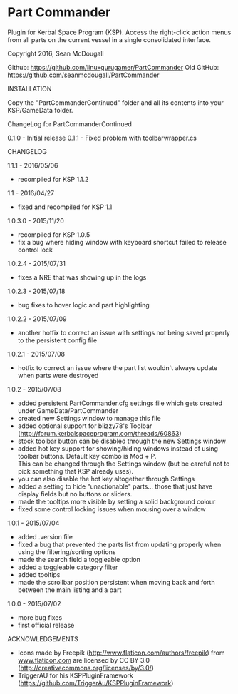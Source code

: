 # Part Commander
Plugin for Kerbal Space Program (KSP).  Access the right-click action menus from all parts on the current vessel in a single consolidated interface.

Copyright 2016, Sean McDougall

Github: https://github.com/linuxgurugamer/PartCommander
Old GitHub: https://github.com/seanmcdougall/PartCommander

INSTALLATION

Copy the "PartCommanderContinued" folder and all its contents into your KSP/GameData folder.

ChangeLog for PartCommanderContinued

0.1.0 - Initial release
0.1.1 - Fixed problem with toolbarwrapper.cs

CHANGELOG

1.1.1 - 2016/05/06
- recompiled for KSP 1.1.2

1.1 - 2016/04/27
- fixed and recompiled for KSP 1.1

1.0.3.0 - 2015/11/20
- recompiled for KSP 1.0.5
- fix a bug where hiding window with keyboard shortcut failed to release control lock

1.0.2.4 - 2015/07/31
- fixes a NRE that was showing up in the logs

1.0.2.3 - 2015/07/18
- bug fixes to hover logic and part highlighting

1.0.2.2 - 2015/07/09
- another hotfix to correct an issue with settings not being saved properly to the persistent config file

1.0.2.1 - 2015/07/08
- hotfix to correct an issue where the part list wouldn't always update when parts were destroyed

1.0.2 - 2015/07/08
- added persistent PartCommander.cfg settings file which gets created under GameData/PartCommander
- created new Settings window to manage this file
- added optional support for blizzy78's Toolbar (http://forum.kerbalspaceprogram.com/threads/60863)
- stock toolbar button can be disabled through the new Settings window
- added hot key support for showing/hiding windows instead of using toolbar buttons.  Default key combo is Mod + P.  
  This can be changed through the Settings window (but be careful not to pick something that KSP already uses).
- you can also disable the hot key altogether through Settings
- added a setting to hide "unactionable" parts... those that just have display fields but no buttons or sliders.
- made the tooltips more visible by setting a solid background colour
- fixed some control locking issues when mousing over a window

1.0.1 - 2015/07/04
- added .version file
- fixed a bug that prevented the parts list from updating properly when using the filtering/sorting options
- made the search field a toggleable option
- added a toggleable category filter
- added tooltips
- made the scrollbar position persistent when moving back and forth between the main listing and a part

1.0.0 - 2015/07/02
- more bug fixes
- first official release

ACKNOWLEDGEMENTS
- Icons made by Freepik (http://www.flaticon.com/authors/freepik) from www.flaticon.com are licensed by CC BY 3.0 (http://creativecommons.org/licenses/by/3.0/)
- TriggerAU for his KSPPluginFramework (https://github.com/TriggerAu/KSPPluginFramework)
